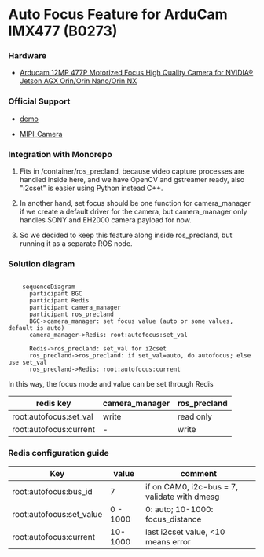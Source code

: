 # Auto Focus Feature for ArduCam IMX477 (B0273)

### Hardware

* [Arducam 12MP 477P Motorized Focus High Quality Camera for NVIDIA® Jetson AGX Orin/Orin Nano/Orin NX](https://www.arducam.com/product/arducam-12mp-imx477-motorized-focus-high-quality-camera-for-jetson/)

### Official Support

* [demo](https://docs.arducam.com/Nvidia-Jetson-Camera/Motorized-Focus-Camera/quick-start/#demonstration)

* [MIPI_Camera](https://github.com/ArduCAM/MIPI_Camera/blob/master/Jetson/IMX477/AF_LENS/Autofocus.py)

### Integration with Monorepo

1. Fits in /container/ros_precland, because video capture processes are handled inside here, and we have OpenCV and gstreamer ready, also "i2cset" is easier using Python instead C++.

1. In another hand, set focus should be one function for camera_manager if we create a default driver for the camera, but camera_manager only handles SONY and EH2000 camera payload for now.

1. So we decided to keep this feature along inside ros_precland, but running it as a separate ROS node.

### Solution diagram

```{mermaid}

    sequenceDiagram
      participant BGC
      participant Redis
      participant camera_manager
      participant ros_precland
      BGC->camera_manager: set focus value (auto or some values, default is auto)
      camera_manager->Redis: root:autofocus:set_val

      Redis->ros_precland: set_val for i2cset
      ros_precland->ros_precland: if set_val=auto, do autofocus; else use set_val
      ros_precland->Redis: root:autofocus:current
```

In this way, the focus mode and value can be set through Redis


| redis key | camera_manager | ros_precland |
|-----------|----------------|--------------|
| root:autofocus:set_val | write | read only|
| root:autofocus:current | - | write |

### Redis configuration guide

| Key | value | comment |
| --- | ----- | ------- |
| root:autofocus:bus_id | 7 | if on CAM0, i2c-bus = 7, validate with dmesg |
| root:autofocus:set_value| 0 - 1000 | 0: auto; 10-1000: focus_distance |
| root:autofocus:current | 10-1000 | last i2cset value, <10 means error |